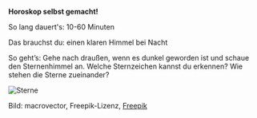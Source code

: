 **Horoskop selbst gemacht!**

So lang dauert's: 10-60 Minuten

Das brauchst du: einen klaren Himmel bei Nacht

So geht’s: Gehe nach draußen, wenn es dunkel geworden ist und schaue den Sternenhimmel an. Welche Sternzeichen kannst du erkennen? Wie stehen die Sterne zueinander? 

![Sterne](https://image.freepik.com/vektoren-kostenlos/tierkreis-sternbilder-realistische-karten-gesetzt_1284-30971.jpg)

Bild: macrovector, Freepik-Lizenz, [Freepik](https://de.freepik.com/vektoren-kostenlos/tierkreis-sternbilder-realistische-karten-gesetzt_7249583.htm#page=1&query=Sternbilder&position=4)
